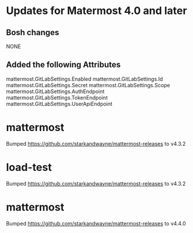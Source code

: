 # Updates for Matermost 4.0 and later

## Bosh changes

NONE

## Added the following Attributes

mattermost.GitLabSettings.Enabled
mattermost.GitLabSettings.Id
mattermost.GitLabSettings.Secret
mattermost.GitLabSettings.Scope
mattermost.GitLabSettings.AuthEndpoint
mattermost.GitLabSettings.TokenEndpoint
mattermost.GitLabSettings.UserApiEndpoint
# mattermost
Bumped https://github.com/starkandwayne/mattermost-releases to v4.3.2

# load-test
Bumped https://github.com/starkandwayne/mattermost-releases to v4.3.2

# mattermost
Bumped https://github.com/starkandwayne/mattermost-releases to v4.4.0
